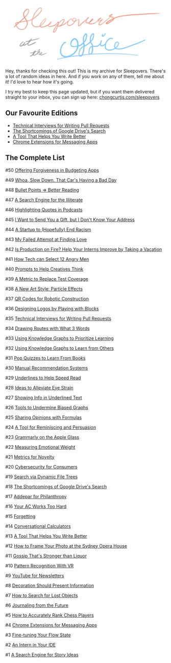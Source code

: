 <p>
  <img src="assets/title.jpg" alt="Sleepovers at the Office" width="600"/>
</p>

Hey, thanks for checking this out! This is my archive for Sleepovers. There's a lot of random ideas in here. And if you work on any of them, tell me about it! I'd love to hear how it's going.

I try my best to keep this page updated, but if you want them delivered straight to your inbox, you can sign up here: [chongcurtis.com/sleepovers](https://chongcurtis.com/sleepovers)

## Our Favourite Editions

- [Technical Interviews for Writing Pull Requests](issues/035_technical_interviews_for_writing_pull_requests.md)
- [The Shortcomings of Google Drive's Search](issues/018_the_shortcomings_of_google_drives_search.md)
- [A Tool That Helps You Write Better](issues/013_a_tool_that_helps_you_write_better.md)
- [Chrome Extensions for Messaging Apps](issues/004_chrome_extensions_for_messaging_apps.md)

## The Complete List

<!--START OF TABLE OF CONTENTS-->

#50 [Offering Forgiveness in Budgeting Apps](issues/050_offering_forgiveness_in_budgeting_apps.md)

#49 [Whoa, Slow Down. That Car's Having a Bad Day](issues/049_whoa_slow_down_that_cars_having_a_bad_day.md)

#48 [Bullet Points ⇒ Better Reading](issues/048_bullet_points_implies_better_reading.md)

#47 [A Search Engine for the Illiterate](issues/047_a_search_engine_for_the_illiterate.md)

#46 [Highlighting Quotes in Podcasts](issues/046_highlighting_quotes_in_podcasts.md)

#45 [I Want to Send You a Gift, but I Don't Know Your Address](issues/045_i_want_to_send_you_a_gift_but_i_dont_know_your_address.md)

#44 [A Startup to (Hopefully) End Racism](issues/044_a_startup_to_hopefully_end_racism.md)

#43 [My Failed Attempt at Finding Love](issues/043_my_failed_attempt_at_finding_love.md)

#42 [Is Production on Fire? Help Your Interns Improve by Taking a Vacation](issues/042_is_production_on_fire_help_your_interns_improve_by_taking_a_vacation.md)

#41 [How Tech can Select 12 Angry Men](issues/041_how_tech_can_select_12_angry_men.md)

#40 [Prompts to Help Creatives Think](issues/040_prompts_to_help_creatives_think.md)

#39 [A Metric to Replace Test Coverage](issues/039_a_metric_to_replace_test_coverage.md)

#38 [A New Art Style: Particle Effects](issues/038_a_new_art_style_particle_effects.md)

#37 [QR Codes for Robotic Construction](issues/037_qr_codes_for_robotic_construction.md)

#36 [Designing Logos by Playing with Blocks](issues/036_designing_logos_by_playing_with_blocks.md)

#35 [Technical Interviews for Writing Pull Requests](issues/035_technical_interviews_for_writing_pull_requests.md)

#34 [Drawing Routes with What 3 Words](issues/034_drawing_routes_with_what_3_words.md)

#33 [Using Knowledge Graphs to Prioritize Learning](issues/033_using_knowledge_graphs_to_prioritize_learning.md)

#32 [Using Knowledge Graphs to Learn from Others](issues/032_using_knowledge_graphs_to_learn_from_others.md)

#31 [Pop Quizzes to Learn From Books](issues/031_pop_quizes_to_learn_from_books.md)

#30 [Manual Recommendation Systems](issues/030_manual_recommendation_systems.md)

#29 [Underlines to Help Speed Read](issues/029_underlines_to_help_speed_read.md)

#28 [Ideas to Alleviate Eye Strain](issues/028_ideas_to_alleviate_eye_strain.md)

#27 [Showing Info in Underlined Text](issues/027_showing_info_in_underlined_text.md)

#26 [Tools to Undermine Biased Graphs](issues/026_tools_to_undermine_biased_graphs.md)

#25 [Sharing Opinions with Formulas](issues/025_sharing_opinions_with_formulas.md)

#24 [A Tool for Reminiscing and Persuasion](issues/024_a_tool_for_reminiscing_and_persuasion.md)

#23 [Grammarly on the Apple Glass](issues/023_grammarly_on_the_apple_glass.md)

#22 [Measuring Emotional Weight](issues/022_measuring_emotional_weight.md)

#21 [Metrics for Novelty](issues/021_metrics_for_novelty.md)

#20 [Cybersecurity for Consumers](issues/020_cybersecurity_for_consumers.md)

#19 [Search via Dynamic File Trees](issues/019_search_via_dynamic_file_trees.md)

#18 [ The Shortcomings of Google Drive's Search](issues/018_the_shortcomings_of_google_drives_search.md)

#17 [Addepar for Philanthropy](issues/017_addepar_for_philanthropy.md)

#16 [Your AC Works Too Hard](issues/016_your_ac_works_too_hard.md)

#15 [Forgetting](issues/015_forgetting.md)

#14 [Conversational Calculators](issues/014_conversational_calculators.md)

#13 [A Tool That Helps You Write Better](issues/013_a_tool_that_helps_you_write_better.md)

#12 [How to Frame Your Photo at the Sydney Opera House](issues/012_how_to_frame_your_photo_at_the_sydney_opera_house.md)

#11 [Gossip That's Stronger than Liquor](issues/011_gossip_thats_stronger_than_liquor.md)

#10 [Pattern Recognition With VR](issues/010_pattern_recognition_with_vr.md)

#9 [YouTube for Newsletters](issues/009_youtube_for_newsletters.md)

#8 [Decoration Should Present Information](issues/008_decoration_should_present_information.md)

#7 [How to Search for Lost Objects](issues/007_how_to_search_for_lost_objects.md)

#6 [Journaling from the Future](issues/006_journaling_from_the_future.md)

#5 [How to Accurately Rank Chess Players](issues/005_how_to_accurately_rank_chess_players.md)

#4 [Chrome Extensions for Messaging Apps](issues/004_chrome_extensions_for_messaging_apps.md)

#3 [Fine-tuning Your Flow State](issues/003_fine_tuning_your_flow_state.md)

#2 [An Intern in Your IDE](issues/002_an_intern_in_your_ide.md)

#1 [A Search Engine for Story Ideas](issues/001_a_search_engine_for_story_ideas.md)

<!--END OF TABLE OF CONTENTS-->